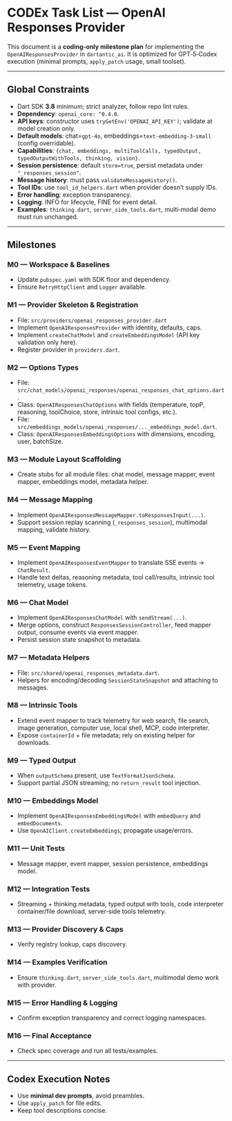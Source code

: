 # CODEx Task List — OpenAI Responses Provider

This document is a **coding-only milestone plan** for implementing the
`OpenAIResponsesProvider` in `dartantic_ai`. It is optimized for GPT‑5‑Codex
execution (minimal prompts, `apply_patch` usage, small toolset).

---

## Global Constraints

- Dart SDK **3.8** minimum; strict analyzer, follow repo lint rules.  
- **Dependency**: `openai_core: ^0.4.0`.  
- **API keys**: constructor uses `tryGetEnv('OPENAI_API_KEY')`; validate at model
  creation only.  
- **Default models**: chat=`gpt-4o`, embeddings=`text-embedding-3-small` (config
  overridable).  
- **Capabilities**: `{chat, embeddings, multiToolCalls, typedOutput,
  typedOutputWithTools, thinking, vision}`.  
- **Session persistence**: default `store=true`, persist metadata under
  `"_responses_session"`.  
- **Message history**: must pass `validateMessageHistory()`.  
- **Tool IDs**: use `tool_id_helpers.dart` when provider doesn’t supply IDs.  
- **Error handling**: exception transparency.  
- **Logging**: INFO for lifecycle, FINE for event detail.  
- **Examples**: `thinking.dart`, `server_side_tools.dart`, multi‑modal demo must
  run unchanged.

---

## Milestones

### M0 — Workspace & Baselines
- Update `pubspec.yaml` with SDK floor and dependency.
- Ensure `RetryHttpClient` and `Logger` available.

### M1 — Provider Skeleton & Registration
- File: `src/providers/openai_responses_provider.dart`
- Implement `OpenAIResponsesProvider` with identity, defaults, caps.
- Implement `createChatModel` and `createEmbeddingsModel` (API key validation
  only here).
- Register provider in `providers.dart`.

### M2 — Options Types
- File: `src/chat_models/openai_responses/openai_responses_chat_options.dart`.
- Class: `OpenAIResponsesChatOptions` with fields (temperature, topP, reasoning,
  toolChoice, store, intrinsic tool configs, etc.).
- File: `src/embeddings_models/openai_responses/..._embeddings_model.dart`.
- Class: `OpenAIResponsesEmbeddingsOptions` with dimensions, encoding, user,
  batchSize.

### M3 — Module Layout Scaffolding
- Create stubs for all module files: chat model, message mapper, event mapper,
  embeddings model, metadata helper.

### M4 — Message Mapping
- Implement `OpenAIResponsesMessageMapper.toResponsesInput(...)`.
- Support session replay scanning (`_responses_session`), multimodal mapping,
  validate history.

### M5 — Event Mapping
- Implement `OpenAIResponsesEventMapper` to translate SSE events →
  `ChatResult`.
- Handle text deltas, reasoning metadata, tool call/results, intrinsic tool
  telemetry, usage tokens.

### M6 — Chat Model
- Implement `OpenAIResponsesChatModel` with `sendStream(...)`.
- Merge options, construct `ResponsesSessionController`, feed mapper output,
  consume events via event mapper.
- Persist session state snapshot to metadata.

### M7 — Metadata Helpers
- File: `src/shared/openai_responses_metadata.dart`.
- Helpers for encoding/decoding `SessionStateSnapshot` and attaching to
  messages.

### M8 — Intrinsic Tools
- Extend event mapper to track telemetry for web search, file search, image
  generation, computer use, local shell, MCP, code interpreter.
- Expose `containerId` + file metadata; rely on existing helper for downloads.

### M9 — Typed Output
- When `outputSchema` present, use `TextFormatJsonSchema`.
- Support partial JSON streaming; no `return_result` tool injection.

### M10 — Embeddings Model
- Implement `OpenAIResponsesEmbeddingsModel` with `embedQuery` and
  `embedDocuments`.
- Use `OpenAIClient.createEmbeddings`; propagate usage/errors.

### M11 — Unit Tests
- Message mapper, event mapper, session persistence, embeddings model.

### M12 — Integration Tests
- Streaming + thinking metadata, typed output with tools, code interpreter
  container/file download, server‑side tools telemetry.

### M13 — Provider Discovery & Caps
- Verify registry lookup, caps discovery.

### M14 — Examples Verification
- Ensure `thinking.dart`, `server_side_tools.dart`, multimodal demo work with
  provider.

### M15 — Error Handling & Logging
- Confirm exception transparency and correct logging namespaces.

### M16 — Final Acceptance
- Check spec coverage and run all tests/examples.

---

## Codex Execution Notes
- Use **minimal dev prompts**, avoid preambles.  
- Use `apply_patch` for file edits.  
- Keep tool descriptions concise.  
